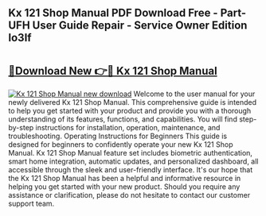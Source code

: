 ## Kx 121 Shop Manual PDF Download Free - Part-UFH User Guide Repair - Service Owner Edition lo3If

# <h2><a href="http://bc51424.oget.top/?id=Kx+121+Shop+Manual">🔗Download New 👉🔴 Kx 121 Shop Manual</a></h2>

[![Kx 121 Shop Manual new download](https://i.imgur.com/5g1atiW.png)](http://bc51424.oget.top/?id=Kx+121+Shop+Manual)
Welcome to the user manual for your newly delivered Kx 121 Shop Manual. This comprehensive guide is intended to help you get started with your product and provide you with a thorough understanding of its features, functions, and capabilities. You will find step-by-step instructions for installation, operation, maintenance, and troubleshooting. Operating Instructions for Beginners This guide is designed for beginners to confidently operate your new Kx 121 Shop Manual. Kx 121 Shop Manual feature set includes biometric authentication, smart home integration, automatic updates, and personalized dashboard, all accessible through the sleek and user-friendly interface. It's our hope that the Kx 121 Shop Manual has been a helpful and informative resource in helping you get started with your new product. Should you require any assistance or clarification, please do not hesitate to contact our customer support team.
